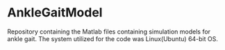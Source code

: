 AnkleGaitModel
==============

Repository containing the Matlab files containing simulation models for ankle gait. The system utilized for the code was Linux(Ubuntu) 64-bit OS.
